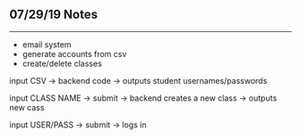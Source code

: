 ## 07/29/19 Notes

---

* email system
* generate accounts from csv
* create/delete classes

input CSV -> backend code -> outputs student usernames/passwords

input CLASS NAME -> submit -> backend creates a new class -> outputs new cass

input USER/PASS -> submit -> logs in
